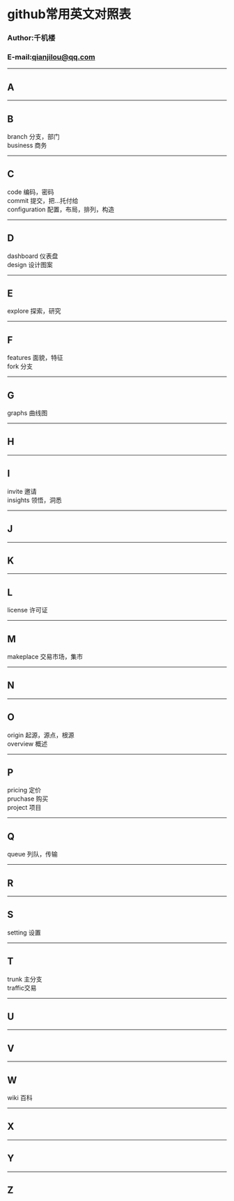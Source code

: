 # github常用英文对照表

### Author:千机楼
### E-mail:qianjilou@qq.com

---
## A



---
## B

branch 分支，部门  
business 商务  

---
## C

code 编码，密码  
commit 提交，把...托付给  
configuration 配置，布局，排列，构造  

---
## D

dashboard 仪表盘  
design 设计图案  

---
## E

explore 探索，研究  

---
## F

features 面貌，特征  
fork 分支  

---
## G

graphs 曲线图  

---
## H

---
## I

invite 邀请  
insights 领悟，洞悉  

---
## J

---
## K

---
## L

license 许可证  

---
## M

makeplace 交易市场，集市  

---
## N

---
## O

origin 起源，源点，根源  
overview 概述  

---
## P

pricing 定价  
pruchase 购买  
project 项目  

---
## Q

queue 列队，传输  

---
## R

---
## S

setting 设置  

---
## T

trunk 主分支  
traffic交易  

---
## U

---
## V

---
## W

wiki 百科  

---
## X

---
## Y

---
## Z
